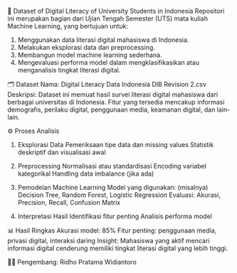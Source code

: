 📘 Dataset of Digital Literacy of University Students in Indonesia
Repositori ini merupakan bagian dari Ujian Tengah Semester (UTS) mata kuliah Machine Learning, yang bertujuan untuk:
1. Menggunakan data literasi digital mahasiswa di Indonesia.
2. Melakukan eksplorasi data dan preprocessing.
3. Membangun model machine learning sederhana.
4. Mengevaluasi performa model dalam mengklasifikasikan atau menganalisis tingkat literasi digital.

🗂️ Dataset
Nama: Digital Literacy Data Indonesia DIB Revision 2.csv
Deskripsi: Dataset ini memuat hasil survei literasi digital mahasiswa dari berbagai universitas di Indonesia. Fitur yang tersedia mencakup informasi demografis, perilaku digital, penggunaan media, keamanan digital, dan lain-lain.


⚙️ Proses Analisis
1. Eksplorasi Data
Pemeriksaan tipe data dan missing values
Statistik deskriptif dan visualisasi awal

2. Preprocessing
Normalisasi atau standardisasi
Encoding variabel kategorikal
Handling data imbalance (jika ada)

3. Pemodelan Machine Learning
Model yang digunakan: (misalnya) Decision Tree, Random Forest, Logistic Regression
Evaluasi: Akurasi, Precision, Recall, Confusion Matrix

4. Interpretasi Hasil
Identifikasi fitur penting
Analisis performa model

📊 Hasil Ringkas 
Akurasi model: 85%
Fitur penting: penggunaan media, privasi digital, interaksi daring
Insight: Mahasiswa yang aktif mencari informasi digital cenderung memiliki tingkat literasi digital yang lebih tinggi.

👨‍🎓 Pengembang:
Ridho Pratama Widiantoro


